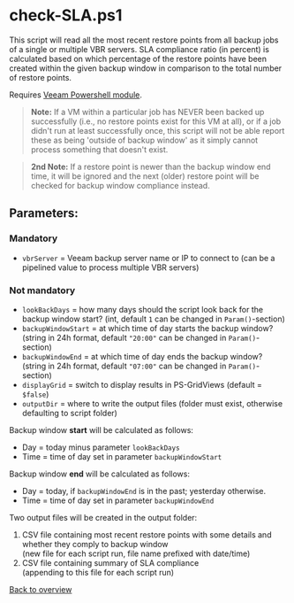 # check-SLA.ps1

This script will read all the most recent restore points from all backup jobs of a single or multiple VBR servers. SLA compliance ratio (in percent) is calculated based on which percentage of the restore points have been created within the given backup window in comparison to the total number of restore points.

Requires [Veeam Powershell module].

> **Note:** If a VM within a particular job has NEVER been backed up successfully (i.e., no restore points exist for this VM at all), or if a job didn't run at least successfully once, this script will not be able report these as being 'outside of backup window' as it simply cannot process something that doesn't exist.

> **2nd Note:** If a restore point is newer than the backup window end time, it will be ignored and the next (older) restore point will be checked for backup window compliance instead.

## Parameters:
### Mandatory
- `vbrServer` = Veeam backup server name or IP to connect to (can be a pipelined value to process multiple VBR servers)
### Not mandatory
- `lookBackDays` = how many days should the script look back for the backup window start? (int, default `1` can be changed in `Param()`-section)
- `backupWindowStart` = at which time of day starts the backup window? (string in 24h format, default `"20:00"` can be changed in `Param()`-section)
- `backupWindowEnd` = at which time of day ends the backup window? (string in 24h format, default `"07:00"` can be changed in `Param()`-section)
- `displayGrid` = switch to display results in PS-GridViews (default = `$false`)
- `outputDir` = where to write the output files (folder must exist, otherwise defaulting to script folder)

Backup window **start** will be calculated as follows:  
- Day  = today minus parameter `lookBackDays`
- Time = time of day set in parameter `backupWindowStart`

Backup window **end** will be calculated as follows:
- Day  = today, if `backupWindowEnd` is in the past; yesterday otherwise.
- Time = time of day set in parameter `backupWindowEnd`

Two output files will be created in the output folder:
1. CSV file containing most recent restore points with some details and whether they comply to backup window  
   (new file for each script run, file name prefixed with date/time)
2. CSV file containing summary of SLA compliance  
   (appending to this file for each script run)

[Back to overview](README.md)

<!-- referenced links -->
[Veeam PowerShell module]: https://helpcenter.veeam.com/docs/backup/powershell/getting_started.html
